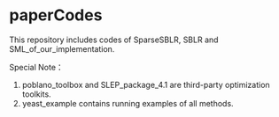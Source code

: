 # paperCodes

This repository includes codes of SparseSBLR, SBLR and SML_of_our_implementation.

Special Note：

1. poblano_toolbox and SLEP_package_4.1 are third-party optimization toolkits.
2. yeast_example contains running examples of all methods.




